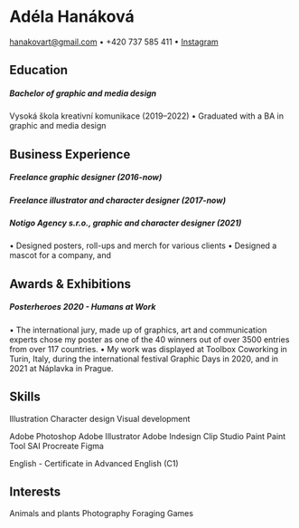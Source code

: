 # Adéla Hanáková
hanakovart@gmail.com • +420 737 585 411 • [Instagram](https://www.instagram.com/moramlug_/)

## Education

##### Bachelor of graphic and media design
Vysoká škola kreativní komunikace (2019–2022)
• Graduated with a BA in graphic and media design

## Business Experience

##### Freelance graphic designer (2016-now)

##### Freelance illustrator and character designer (2017-now)

##### Notigo Agency s.r.o., graphic and character designer (2021)
• Designed posters, roll-ups and merch for various clients
• Designed a mascot for a company, and 

## Awards & Exhibitions
##### Posterheroes 2020 - Humans at Work
• The international jury, made up of graphics, art and communication experts chose my poster as one of the 40 winners out of over 3500 entries from over 117 countries.
• My work was displayed at Toolbox Coworking in Turin, Italy, during the international festival Graphic Days in 2020, and in 2021 at Náplavka in Prague. 

## Skills
Illustration
Character design
Visual development

Adobe Photoshop
Adobe Illustrator
Adobe Indesign
Clip Studio Paint
Paint Tool SAI
Procreate
Figma

English - Certificate in Advanced English (C1)

## Interests
Animals and plants
Photography
Foraging
Games

